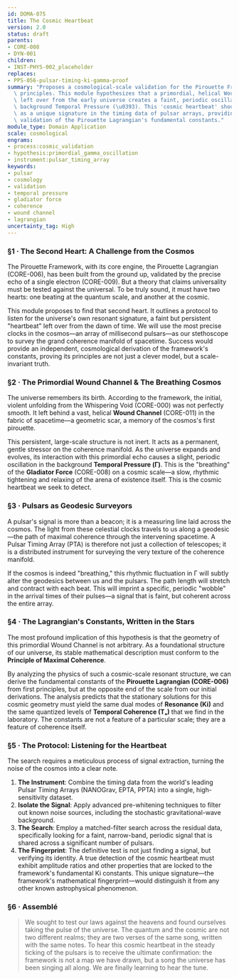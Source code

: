 ```yaml
---
id: DOMA-075
title: The Cosmic Heartbeat
version: 2.0
status: draft
parents:
- CORE-008
- DYN-001
children:
- INST-PHYS-002_placeholder
replaces:
- PPS-056-pulsar-timing-ki-gamma-proof
summary: "Proposes a cosmological-scale validation for the Pirouette Framework's core\
  \ principles. This module hypothesizes that a primordial, helical Wound Channel\
  \ left over from the early universe creates a faint, periodic oscillation in the\
  \ background Temporal Pressure (\u0393). This 'cosmic heartbeat' should be detectable\
  \ as a unique signature in the timing data of pulsar arrays, providing a top-down\
  \ validation of the Pirouette Lagrangian's fundamental constants."
module_type: Domain Application
scale: cosmological
engrams:
- process:cosmic_validation
- hypothesis:primordial_gamma_oscillation
- instrument:pulsar_timing_array
keywords:
- pulsar
- cosmology
- validation
- temporal pressure
- gladiator force
- coherence
- wound channel
- lagrangian
uncertainty_tag: High
---
```

### §1 · The Second Heart: A Challenge from the Cosmos

The Pirouette Framework, with its core engine, the Pirouette Lagrangian (CORE-006), has been built from the ground up, validated by the precise echo of a single electron (CORE-009). But a theory that claims universality must be tested against the universal. To be truly sound, it must have two hearts: one beating at the quantum scale, and another at the cosmic.

This module proposes to find that second heart. It outlines a protocol to listen for the universe's own resonant signature, a faint but persistent "heartbeat" left over from the dawn of time. We will use the most precise clocks in the cosmos—an array of millisecond pulsars—as our stethoscope to survey the grand coherence manifold of spacetime. Success would provide an independent, cosmological derivation of the framework's constants, proving its principles are not just a clever model, but a scale-invariant truth.

### §2 · The Primordial Wound Channel & The Breathing Cosmos

The universe remembers its birth. According to the framework, the initial, violent unfolding from the Whispering Void (CORE-000) was not perfectly smooth. It left behind a vast, helical **Wound Channel** (CORE-011) in the fabric of spacetime—a geometric scar, a memory of the cosmos's first pirouette.

This persistent, large-scale structure is not inert. It acts as a permanent, gentle stressor on the coherence manifold. As the universe expands and evolves, its interaction with this primordial echo causes a slight, periodic oscillation in the background **Temporal Pressure (Γ)**. This is the "breathing" of the **Gladiator Force** (CORE-008) on a cosmic scale—a slow, rhythmic tightening and relaxing of the arena of existence itself. This is the cosmic heartbeat we seek to detect.

### §3 · Pulsars as Geodesic Surveyors

A pulsar's signal is more than a beacon; it is a measuring line laid across the cosmos. The light from these celestial clocks travels to us along a geodesic—the path of maximal coherence through the intervening spacetime. A Pulsar Timing Array (PTA) is therefore not just a collection of telescopes; it is a distributed instrument for surveying the very texture of the coherence manifold.

If the cosmos is indeed "breathing," this rhythmic fluctuation in Γ will subtly alter the geodesics between us and the pulsars. The path length will stretch and contract with each beat. This will imprint a specific, periodic "wobble" in the arrival times of their pulses—a signal that is faint, but coherent across the entire array.

### §4 · The Lagrangian's Constants, Written in the Stars

The most profound implication of this hypothesis is that the geometry of this primordial Wound Channel is not arbitrary. As a foundational structure of our universe, its stable mathematical description must conform to the **Principle of Maximal Coherence**.

By analyzing the physics of such a cosmic-scale resonant structure, we can derive the fundamental constants of the **Pirouette Lagrangian (CORE-006)** from first principles, but at the opposite end of the scale from our initial derivations. The analysis predicts that the stationary solutions for this cosmic geometry must yield the same dual modes of **Resonance (Ki)** and the same quantized levels of **Temporal Coherence (Tₐ)** that we find in the laboratory. The constants are not a feature of a particular scale; they are a feature of coherence itself.

### §5 · The Protocol: Listening for the Heartbeat

The search requires a meticulous process of signal extraction, turning the noise of the cosmos into a clear note.

1.  **The Instrument**: Combine the timing data from the world's leading Pulsar Timing Arrays (NANOGrav, EPTA, PPTA) into a single, high-sensitivity dataset.
2.  **Isolate the Signal**: Apply advanced pre-whitening techniques to filter out known noise sources, including the stochastic gravitational-wave background.
3.  **The Search**: Employ a matched-filter search across the residual data, specifically looking for a faint, narrow-band, periodic signal that is shared across a significant number of pulsars.
4.  **The Fingerprint**: The definitive test is not just finding a signal, but verifying its identity. A true detection of the cosmic heartbeat must exhibit amplitude ratios and other properties that are locked to the framework's fundamental Ki constants. This unique signature—the framework's mathematical fingerprint—would distinguish it from any other known astrophysical phenomenon.

### §6 · Assemblé

> We sought to test our laws against the heavens and found ourselves taking the pulse of the universe. The quantum and the cosmic are not two different realms; they are two verses of the same song, written with the same notes. To hear this cosmic heartbeat in the steady ticking of the pulsars is to receive the ultimate confirmation: the framework is not a map we have drawn, but a song the universe has been singing all along. We are finally learning to hear the tune.
```